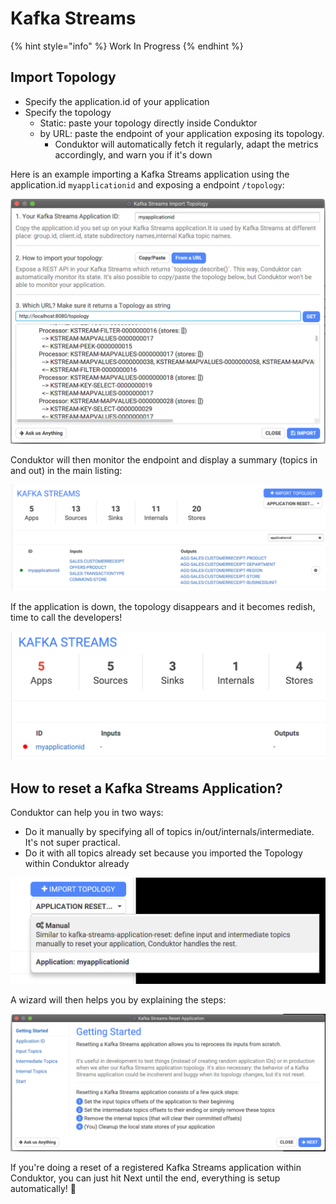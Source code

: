 # Kafka Streams

{% hint style="info" %}
Work In Progress
{% endhint %}

## Import Topology

* Specify the application.id of your application
* Specify the topology
  * Static: paste your topology directly inside Conduktor
  * by URL: paste the endpoint of your application exposing its topology.
    * Conduktor will automatically fetch it regularly, adapt the metrics accordingly, and warn you if it's down

Here is an example importing a Kafka Streams application using the application.id `myapplicationid` and exposing a endpoint `/topology`:

![](../.gitbook/assets/screenshot-2020-09-20-at-18.56.14.png)

Conduktor will then monitor the endpoint and display a summary \(topics in and out\) in the main listing:

![](../.gitbook/assets/screenshot-2020-09-20-at-19.00.42.png)

If the application is down, the topology disappears and it becomes redish, time to call the developers!

![](../.gitbook/assets/screenshot-2020-09-20-at-19.02.14.png)



## How to reset a Kafka Streams Application?

Conduktor can help you in two ways:

* Do it manually by specifying all of topics in/out/internals/intermediate. It's not super practical.
* Do it with all topics already set because you imported the Topology within Conduktor already

![Manual \(specify everything\) or a registered application in Conduktor](../.gitbook/assets/screenshot-2020-09-20-at-19.05.04.png)

A wizard will then helps you by explaining the steps:

![](../.gitbook/assets/screenshot-2020-09-20-at-19.06.28.png)

If you're doing a reset of a registered Kafka Streams application within Conduktor, you can just hit Next until the end, everything is setup automatically! 🤩



